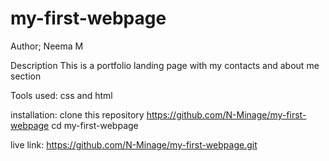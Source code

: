 # my-first-webpage
Author; Neema M

Description
This is a portfolio landing page with my contacts and about me section

Tools used:
css and html

installation:
clone this repository https://github.com/N-Minage/my-first-webpage
cd my-first-webpage

live link: https://github.com/N-Minage/my-first-webpage.git



